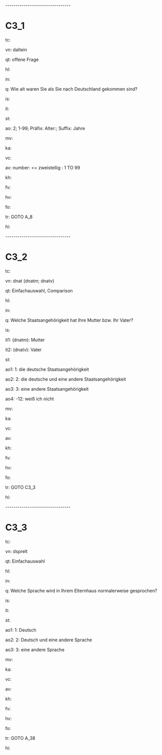 \--------------------------------

C3_1
=

tc:

vn: daltein

qt: offene Frage

hl:

in:

q: Wie alt waren Sie als Sie nach Deutschland gekommen sind?

is:

it:

st:

ao: 2; 1-99; Präfix: Alter:; Suffix: Jahre

mv:

ka:

vc:

av: number: \<= zweistellig : 1 TO 99

kh:

fv:

hv:

fo:

tr: GOTO A_8

hi:

\--------------------------------

C3_2
=

tc:

vn: dnat (dnatm; dnatv)

qt: Einfachauswahl, Comparison

hl:

in:

q: Welche Staatsangehörigkeit hat Ihre Mutter bzw. Ihr Vater?

is:

it1: (dnatm): Mutter

it2: (dnatv): Vater

st:

ao1: 1: die deutsche Staatsangehörigkeit

ao2: 2: die deutsche und eine andere Staatsangehörigkeit

ao3: 3: eine andere Staatsangehörigkeit

ao4: -12: weiß ich nicht

mv:

ka:

vc:

av:

kh:

fv:

hv:

fo:

tr: GOTO C3_3

hi:

\--------------------------------

C3_3
=

tc:

vn: dsprelt

qt: Einfachauswahl

hl:

in:

q: Welche Sprache wird in Ihrem Elternhaus normalerweise gesprochen?

is:

it:

st:

ao1: 1: Deutsch

ao2: 2: Deutsch und eine andere Sprache

ao3: 3: eine andere Sprache

mv:

ka:

vc:

av:

kh:

fv:

hv:

fo:

tr: GOTO A_38

hi:
